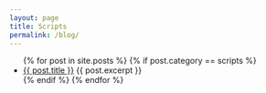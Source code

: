 ```yaml
---
layout: page
title: Scripts
permalink: /blog/
---
```


<ul>
  {% for post in site.posts %}
    {% if post.category == scripts %}
      <li>
        <a href="{{ post.url }}">{{ post.title }}</a>
        {{ post.excerpt }}
      </li>
    {% endif %}
  {% endfor %}
</ul>
